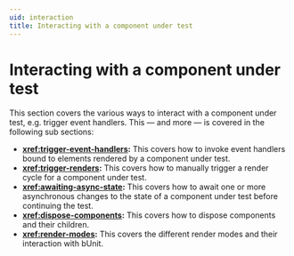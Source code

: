 ```yaml
---
uid: interaction
title: Interacting with a component under test
---
```


# Interacting with a component under test

This section covers the various ways to interact with a component under test, e.g. trigger event handlers. This &mdash; and more &mdash; is covered in the following sub sections:

- **<xref:trigger-event-handlers>:** This covers how to invoke event handlers bound to elements rendered by a component under test.
- **<xref:trigger-renders>:** This covers how to manually trigger a render cycle for a component under test.
- **<xref:awaiting-async-state>:** This covers how to await one or more asynchronous changes to the state of a component under test before continuing the test.
- **<xref:dispose-components>:** This covers how to dispose components and their children.
- **<xref:render-modes>:** This covers the different render modes and their interaction with bUnit.
